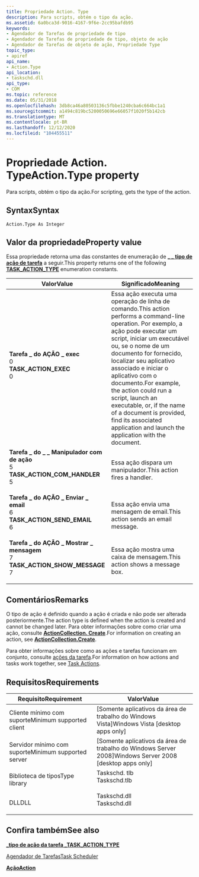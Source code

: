 ```yaml
---
title: Propriedade Action. Type
description: Para scripts, obtém o tipo da ação.
ms.assetid: 6a0bca3d-9016-4167-9f6e-2cc95bafdb95
keywords:
- Agendador de Tarefas de propriedade de tipo
- Agendador de Tarefas de propriedade de tipo, objeto de ação
- Agendador de Tarefas de objeto de ação, Propriedade Type
topic_type:
- apiref
api_name:
- Action.Type
api_location:
- taskschd.dll
api_type:
- COM
ms.topic: reference
ms.date: 05/31/2018
ms.openlocfilehash: 3db8ca46a80503136c5fbbe1240cba6c664bc1a1
ms.sourcegitcommit: a1494c819bc5200050696e66057f1020f5b142cb
ms.translationtype: MT
ms.contentlocale: pt-BR
ms.lasthandoff: 12/12/2020
ms.locfileid: "104455511"
---
```

# <a name="actiontype-property"></a><span data-ttu-id="4d3a8-106">Propriedade Action. Type</span><span class="sxs-lookup"><span data-stu-id="4d3a8-106">Action.Type property</span></span>

<span data-ttu-id="4d3a8-107">Para scripts, obtém o tipo da ação.</span><span class="sxs-lookup"><span data-stu-id="4d3a8-107">For scripting, gets the type of the action.</span></span>

## <a name="syntax"></a><span data-ttu-id="4d3a8-108">Syntax</span><span class="sxs-lookup"><span data-stu-id="4d3a8-108">Syntax</span></span>


```VB
Action.Type As Integer
```



## <a name="property-value"></a><span data-ttu-id="4d3a8-109">Valor da propriedade</span><span class="sxs-lookup"><span data-stu-id="4d3a8-109">Property value</span></span>

<span data-ttu-id="4d3a8-110">Essa propriedade retorna uma das constantes de enumeração de [**\_ \_ tipo de ação de tarefa**](/windows/desktop/api/taskschd/ne-taskschd-task_action_type) a seguir.</span><span class="sxs-lookup"><span data-stu-id="4d3a8-110">This property returns one of the following [**TASK\_ACTION\_TYPE**](/windows/desktop/api/taskschd/ne-taskschd-task_action_type) enumeration constants.</span></span>



| <span data-ttu-id="4d3a8-111">Valor</span><span class="sxs-lookup"><span data-stu-id="4d3a8-111">Value</span></span>                                                                                                                                                                                                                                                   | <span data-ttu-id="4d3a8-112">Significado</span><span class="sxs-lookup"><span data-stu-id="4d3a8-112">Meaning</span></span>                                                                                                                                                                                                                                              |
|---------------------------------------------------------------------------------------------------------------------------------------------------------------------------------------------------------------------------------------------------------|------------------------------------------------------------------------------------------------------------------------------------------------------------------------------------------------------------------------------------------------------|
| <span id="TASK_ACTION_EXEC"></span><span id="task_action_exec"></span><dl> <span data-ttu-id="4d3a8-113"><dt>**Tarefa \_ do AÇÃO \_ exec**</dt> <dt>0</dt></span><span class="sxs-lookup"><span data-stu-id="4d3a8-113"><dt>**TASK\_ACTION\_EXEC**</dt> <dt>0</dt></span></span> </dl>                          | <span data-ttu-id="4d3a8-114">Essa ação executa uma operação de linha de comando.</span><span class="sxs-lookup"><span data-stu-id="4d3a8-114">This action performs a command-line operation.</span></span> <span data-ttu-id="4d3a8-115">Por exemplo, a ação pode executar um script, iniciar um executável ou, se o nome de um documento for fornecido, localizar seu aplicativo associado e iniciar o aplicativo com o documento.</span><span class="sxs-lookup"><span data-stu-id="4d3a8-115">For example, the action could run a script, launch an executable, or, if the name of a document is provided, find its associated application and launch the application with the document.</span></span><br/> |
| <span id="TASK_ACTION_COM_HANDLER"></span><span id="task_action_com_handler"></span><dl> <span data-ttu-id="4d3a8-116"><dt>**Tarefa \_ do \_ \_ Manipulador com de ação**</dt> <dt>5</dt></span><span class="sxs-lookup"><span data-stu-id="4d3a8-116"><dt>**TASK\_ACTION\_COM\_HANDLER**</dt> <dt>5</dt></span></span> </dl>    | <span data-ttu-id="4d3a8-117">Essa ação dispara um manipulador.</span><span class="sxs-lookup"><span data-stu-id="4d3a8-117">This action fires a handler.</span></span><br/>                                                                                                                                                                                                              |
| <span id="TASK_ACTION_SEND_EMAIL"></span><span id="task_action_send_email"></span><dl> <span data-ttu-id="4d3a8-118"><dt>**Tarefa \_ do AÇÃO \_ Enviar \_ email**</dt> <dt>6</dt></span><span class="sxs-lookup"><span data-stu-id="4d3a8-118"><dt>**TASK\_ACTION\_SEND\_EMAIL**</dt> <dt>6</dt></span></span> </dl>       | <span data-ttu-id="4d3a8-119">Essa ação envia uma mensagem de email.</span><span class="sxs-lookup"><span data-stu-id="4d3a8-119">This action sends an email message.</span></span><br/>                                                                                                                                                                                                       |
| <span id="TASK_ACTION_SHOW_MESSAGE"></span><span id="task_action_show_message"></span><dl> <span data-ttu-id="4d3a8-120"><dt>**Tarefa \_ do AÇÃO \_ Mostrar \_ mensagem**</dt> <dt>7</dt></span><span class="sxs-lookup"><span data-stu-id="4d3a8-120"><dt>**TASK\_ACTION\_SHOW\_MESSAGE**</dt> <dt>7</dt></span></span> </dl> | <span data-ttu-id="4d3a8-121">Essa ação mostra uma caixa de mensagem.</span><span class="sxs-lookup"><span data-stu-id="4d3a8-121">This action shows a message box.</span></span><br/>                                                                                                                                                                                                          |



 

## <a name="remarks"></a><span data-ttu-id="4d3a8-122">Comentários</span><span class="sxs-lookup"><span data-stu-id="4d3a8-122">Remarks</span></span>

<span data-ttu-id="4d3a8-123">O tipo de ação é definido quando a ação é criada e não pode ser alterada posteriormente.</span><span class="sxs-lookup"><span data-stu-id="4d3a8-123">The action type is defined when the action is created and cannot be changed later.</span></span> <span data-ttu-id="4d3a8-124">Para obter informações sobre como criar uma ação, consulte [**ActionCollection. Create**](actioncollection-create.md).</span><span class="sxs-lookup"><span data-stu-id="4d3a8-124">For information on creating an action, see [**ActionCollection.Create**](actioncollection-create.md).</span></span>

<span data-ttu-id="4d3a8-125">Para obter informações sobre como as ações e tarefas funcionam em conjunto, consulte [ações da tarefa](task-actions.md).</span><span class="sxs-lookup"><span data-stu-id="4d3a8-125">For information on how actions and tasks work together, see [Task Actions](task-actions.md).</span></span>

## <a name="requirements"></a><span data-ttu-id="4d3a8-126">Requisitos</span><span class="sxs-lookup"><span data-stu-id="4d3a8-126">Requirements</span></span>



| <span data-ttu-id="4d3a8-127">Requisito</span><span class="sxs-lookup"><span data-stu-id="4d3a8-127">Requirement</span></span> | <span data-ttu-id="4d3a8-128">Valor</span><span class="sxs-lookup"><span data-stu-id="4d3a8-128">Value</span></span> |
|-------------------------------------|-----------------------------------------------------------------------------------------|
| <span data-ttu-id="4d3a8-129">Cliente mínimo com suporte</span><span class="sxs-lookup"><span data-stu-id="4d3a8-129">Minimum supported client</span></span><br/> | <span data-ttu-id="4d3a8-130">\[Somente aplicativos da área de trabalho do Windows Vista\]</span><span class="sxs-lookup"><span data-stu-id="4d3a8-130">Windows Vista \[desktop apps only\]</span></span><br/>                                          |
| <span data-ttu-id="4d3a8-131">Servidor mínimo com suporte</span><span class="sxs-lookup"><span data-stu-id="4d3a8-131">Minimum supported server</span></span><br/> | <span data-ttu-id="4d3a8-132">\[Somente aplicativos da área de trabalho do Windows Server 2008\]</span><span class="sxs-lookup"><span data-stu-id="4d3a8-132">Windows Server 2008 \[desktop apps only\]</span></span><br/>                                    |
| <span data-ttu-id="4d3a8-133">Biblioteca de tipos</span><span class="sxs-lookup"><span data-stu-id="4d3a8-133">Type library</span></span><br/>             | <dl> <span data-ttu-id="4d3a8-134"><dt>Taskschd. tlb</dt></span><span class="sxs-lookup"><span data-stu-id="4d3a8-134"><dt>Taskschd.tlb</dt></span></span> </dl> |
| <span data-ttu-id="4d3a8-135">DLL</span><span class="sxs-lookup"><span data-stu-id="4d3a8-135">DLL</span></span><br/>                      | <dl> <span data-ttu-id="4d3a8-136"><dt>Taskschd.dll</dt></span><span class="sxs-lookup"><span data-stu-id="4d3a8-136"><dt>Taskschd.dll</dt></span></span> </dl> |



## <a name="see-also"></a><span data-ttu-id="4d3a8-137">Confira também</span><span class="sxs-lookup"><span data-stu-id="4d3a8-137">See also</span></span>

<dl> <dt>

[<span data-ttu-id="4d3a8-138">**\_tipo de ação da tarefa \_**</span><span class="sxs-lookup"><span data-stu-id="4d3a8-138">**TASK\_ACTION\_TYPE**</span></span>](/windows/desktop/api/taskschd/ne-taskschd-task_action_type)
</dt> <dt>

[<span data-ttu-id="4d3a8-139">Agendador de Tarefas</span><span class="sxs-lookup"><span data-stu-id="4d3a8-139">Task Scheduler</span></span>](task-scheduler-start-page.md)
</dt> <dt>

[<span data-ttu-id="4d3a8-140">**Ação**</span><span class="sxs-lookup"><span data-stu-id="4d3a8-140">**Action**</span></span>](action.md)
</dt> </dl>

 

 





